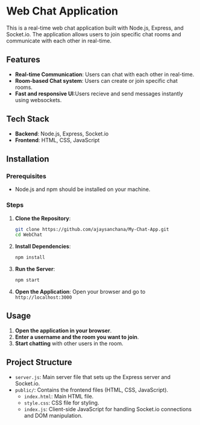 # Web Chat Application

This is a real-time web chat application built with Node.js, Express, and Socket.io. The application allows users to join specific chat rooms and communicate with each other in real-time.

## Features

- **Real-time Communication**: Users can chat with each other in real-time.
- **Room-based Chat system**: Users can create or join specific chat rooms.
- **Fast and responsive UI**:Users recieve and send messages instantly using websockets.


## Tech Stack

- **Backend**: Node.js, Express, Socket.io
- **Frontend**: HTML, CSS, JavaScript

## Installation

### Prerequisites

- Node.js and npm should be installed on your machine.

### Steps

1. **Clone the Repository**:
    ```bash
   git clone https://github.com/ajaysanchana/My-Chat-App.git
   cd WebChat

    ```

2. **Install Dependencies**:
    ```bash
    npm install
    ```

3. **Run the Server**:
    ```bash
    npm start
    ```

4. **Open the Application**:
    Open your browser and go to `http://localhost:3000`

## Usage

1. **Open the application in your browser**.
2. **Enter a username and the room you want to join**.
3. **Start chatting** with other users in the room.

## Project Structure

- `server.js`: Main server file that sets up the Express server and Socket.io.
- `public/`: Contains the frontend files (HTML, CSS, JavaScript).
  - `index.html`: Main HTML file.
  - `style.css`: CSS file for styling.
  - `index.js`: Client-side JavaScript for handling Socket.io connections and DOM manipulation.


